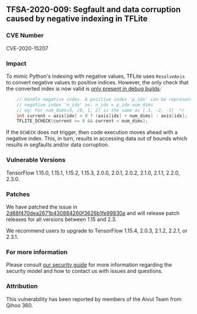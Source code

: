 ## TFSA-2020-009: Segfault and data corruption caused by negative indexing in TFLite

### CVE Number
CVE-2020-15207

### Impact
To mimic Python's indexing with negative values, TFLite uses `ResolveAxis` to
convert negative values to positive indices. However, the only check that the
converted index is now valid is [only present in debug
builds](https://github.com/tensorflow/tensorflow/blob/0e68f4d3295eb0281a517c3662f6698992b7b2cf/tensorflow/lite/kernels/internal/reference/reduce.h#L68-L72):
```cc
    // Handle negative index. A positive index 'p_idx' can be represented as a
    // negative index 'n_idx' as: n_idx = p_idx-num_dims
    // eg: For num_dims=3, [0, 1, 2] is the same as [-3, -2, -1]  */
    int current = axis[idx] < 0 ? (axis[idx] + num_dims) : axis[idx];
    TFLITE_DCHECK(current >= 0 && current < num_dims);
```

If the `DCHECK` does not trigger, then code execution moves ahead with a
negative index. This, in turn, results in accessing data out of bounds which
results in segfaults and/or data corruption.

### Vulnerable Versions
TensorFlow 1.15.0, 1.15.1, 1.15.2, 1.15.3, 2.0.0, 2.0.1, 2.0.2, 2.1.0, 2.1.1,
2.2.0, 2.3.0.

### Patches
We have patched the issue in
[2d88f470dea2671b430884260f3626b1fe99830a](https://github.com/tensorflow/tensorflow/commit/2d88f470dea2671b430884260f3626b1fe99830a)
and will release patch releases for all versions between 1.15 and 2.3.

We recommend users to upgrade to TensorFlow 1.15.4, 2.0.3, 2.1.2, 2.2.1, or
2.3.1.

### For more information
Please consult [our security
guide](https://github.com/tensorflow/tensorflow/blob/master/SECURITY.md) for
more information regarding the security model and how to contact us with issues
and questions.

### Attribution
This vulnerability has been reported by members of the Aivul Team from Qihoo
360.
